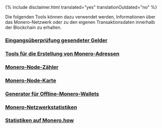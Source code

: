 {% include disclaimer.html translated="yes" translationOutdated="no" %}

Die folgenden Tools können dazu verwendet werden, Informationen über das Monero-Netzwerk oder zu den eigenen Transaktionsdaten innerhalb der Blockchain zu erhalten.


### [Eingangsüberprüfung gesendeter Gelder](http://xmrtests.llcoins.net/checktx.html)

### [Tools für die Erstellung von Monero-Adressen](https://xmr.llcoins.net/)

### [Monero-Node-Zähler](http://moneronodes.i2p.xyz/)

### [Monero-Node-Karte](https://monerohash.com/nodes-distribution.html)

### [Generator für Offline-Monero-Wallets](http://moneroaddress.org/)

### [Monero-Netzwerkstatistiken](http://moneroblocks.info/stats)

### [Statistiken auf Monero.how](https://www.monero.how/)